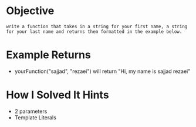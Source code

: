 # Objective
    write a function that takes in a string for your first name, a string for your last name and returns them formatted in the example below.
# Example Returns
* yourFunction("sajjad", "rezaei") will return "Hi, my name is sajjad rezaei"
# How I Solved It Hints
* 2 parameters
* Template Literals